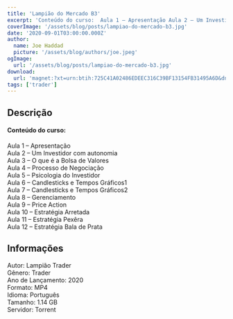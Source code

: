 ```yaml
---
title: 'Lampião do Mercado B3'
excerpt: 'Conteúdo do curso:  Aula 1 – Apresentação Aula 2 – Um Investidor com autonomia Aula 3 – O que é a Bolsa de Valores Aula 4 – Processo de Negociação Aula 5 – Psicologia do Investidor Aula 6 – Candlesticks e Tempos Gráficos1 Aula 7 – Candlesticks e Tempos Gráfic'
coverImage: '/assets/blog/posts/lampiao-do-mercado-b3.jpg'
date: '2020-09-01T03:00:00.000Z'
author:
  name: Joe Haddad
  picture: '/assets/blog/authors/joe.jpeg'
ogImage:
  url: '/assets/blog/posts/lampiao-do-mercado-b3.jpg'
download:
  url: 'magnet:?xt=urn:btih:725C41A02486EDEEC316C39BF13154FB31495A6D&dn=Curso%20Lampi%c3%a3o%20B3&tr=udp%3a%2f%2ftracker.openbittorrent.com%3a1337%2fannounce&tr=udp%3a%2f%2ftracker.opentrackr.org%3a1337%2fannounce'
tags: ['trader']
---
```

<h2>Descrição</h2>
<p></p><h4>Conteúdo do curso:</h4><p>Aula 1 – Apresentação<br/>Aula 2 – Um Investidor com autonomia<br/>Aula 3 – O que é a Bolsa de Valores<br/>Aula 4 – Processo de Negociação<br/>Aula 5 – Psicologia do Investidor<br/>Aula 6 – Candlesticks e Tempos Gráficos1<br/>Aula 7 – Candlesticks e Tempos Gráficos2<br/>Aula 8 – Gerenciamento<br/>Aula 9 – Price Action<br/>Aula 10 – Estratégia Arretada<br/>Aula 11 – Estratégia Pexêra<br/>Aula 12 – Estratégia Bala de Prata</p><h2>Informações</h2><p>Autor: Lampião Trader<br/>Gênero: Trader<br/>Ano de Lançamento: 2020<br/>Formato: MP4<br/>Idioma: Português<br/>Tamanho: 1.14 GB<br/>Servidor: Torrent</p>
